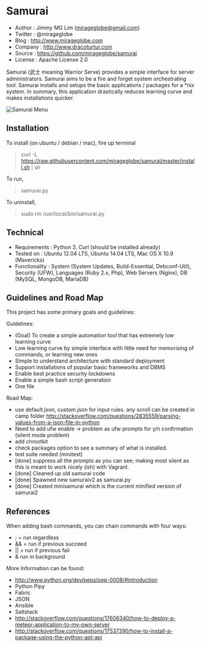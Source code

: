 Samurai
================================================

- Author : Jimmy MG Lim (mirageglobe@gmail.com)
- Twitter : @mirageglobe
- Blog : http://www.mirageglobe.com
- Company : http://www.dracoturtur.com
- Source : https://github.com/mirageglobe/samurai
- License : Apache License 2.0

Samurai (武士 meaning Warrior Serve) provides a simple interface for server administrators. Samurai aims to be a fire and forget system orchestrating tool. Samurai installs and setups the basic applications / packages for a *nix system. In summary, this application drastically reduces learning curve and makes installations quicker.

![Samurai Menu](https://raw.githubusercontent.com/mirageglobe/samurai/master/samuraiscreenshot.png)


Installation
-----------------------------

To install (on ubuntu / debian / mac), fire up terminal

> curl -L https://raw.githubusercontent.com/mirageglobe/samurai/master/install.sh | sh

To run,

> samurai.py

To uninstall,

> sudo rm /usr/local/bin/samurai.py


Technical
-----------------------------

- Requirements : Python 3, Curl (should be installed already)
- Tested on : Ubuntu 12.04 LTS, Ubuntu 14.04 LTS, Mac OS X 10.9 (Mavericks)
- Functionality : System (System Updates, Build-Essential, Debconf-Util), Security (UFW), Languages (Ruby 2.x, Php), Web Servers (Nginx), DB (MySQL, MongoDB, MariaDB)


Guidelines and Road Map
-----------------------------

This project has some primary goals and guidelines:

Guidelines:

- (Goal) To create a simple automation tool that has extremely low learning curve
- Low learning curve by simple interface with little need for memorising of commands, or learning new ones
- Simple to understand architecture with standard deployment
- Support installations of popular basic frameworks and DBMS 
- Enable best practice security lockdowns 
- Enable a simple bash script generation
- One file

Road Map:

- use default.json, custom.json for input rules. any scroll can be created in camp folder http://stackoverflow.com/questions/2835559/parsing-values-from-a-json-file-in-python
- Need to add ufw enable -> problem as ufw prompts for y/n confirmation (silent mode problem)
- add chrootkit
- check packages option to see a summary of what is installed.
- test suite needed (minitest)
- [done] suppress all the prompts as you can see; making most silent as this is meant to work nicely (ish) with Vagrant.
- [done] Cleaned up old samurai code
- [done] Spawned new samuraiv2 as samurai.py
- [done] Created minisamurai which is the current minified version of samurai2 


References
-----------------------------
When adding bash commands, you can chain commands with four ways:

- ; = run regardless
- && = run if previous succeed
- || = run if previous fail
- & run in background

More Information can be found:

- http://www.python.org/dev/peps/pep-0008/#introduction
- Python Pipy
- Fabric
- JSON
- Ansible
- Saltstack
- http://stackoverflow.com/questions/17606340/how-to-deploy-a-meteor-application-to-my-own-server
- http://stackoverflow.com/questions/17537390/how-to-install-a-package-using-the-python-apt-api

